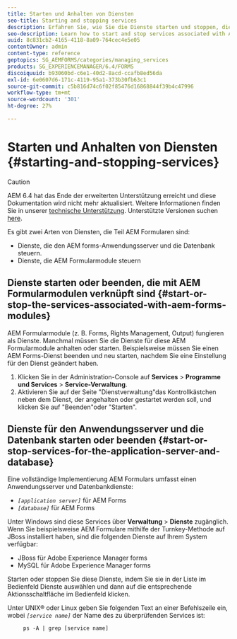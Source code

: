 ```yaml
---
title: Starten und Anhalten von Diensten
seo-title: Starting and stopping services
description: Erfahren Sie, wie Sie die Dienste starten und stoppen, die mit AEM Forms-Modulen und dem Anwendungsserver und der Datenbank verknüpft sind.
seo-description: Learn how to start and stop services associated with AEM Forms modules and the application server and database.
uuid: 8c831cb2-4165-4118-8a09-764cec4e5e05
contentOwner: admin
content-type: reference
geptopics: SG_AEMFORMS/categories/managing_services
products: SG_EXPERIENCEMANAGER/6.4/FORMS
discoiquuid: b93060bd-c6e1-40d2-8acd-ccafb8ed56da
exl-id: 6e0607d6-171c-4119-95a1-373b30fb63c1
source-git-commit: c5b816d74c6f02f85476d16868844f39b4c47996
workflow-type: tm+mt
source-wordcount: '301'
ht-degree: 27%

---
```


# Starten und Anhalten von Diensten {#starting-and-stopping-services}

>[!CAUTION]
>
>AEM 6.4 hat das Ende der erweiterten Unterstützung erreicht und diese Dokumentation wird nicht mehr aktualisiert. Weitere Informationen finden Sie in unserer [technische Unterstützung](https://helpx.adobe.com/de/support/programs/eol-matrix.html). Unterstützte Versionen suchen [here](https://experienceleague.adobe.com/docs/?lang=de).

Es gibt zwei Arten von Diensten, die Teil AEM Formularen sind:

* Dienste, die den AEM forms-Anwendungsserver und die Datenbank steuern.
* Dienste, die AEM Formularmodule steuern

## Dienste starten oder beenden, die mit AEM Formularmodulen verknüpft sind {#start-or-stop-the-services-associated-with-aem-forms-modules}

AEM Formularmodule (z. B. Forms, Rights Management, Output) fungieren als Dienste. Manchmal müssen Sie die Dienste für diese AEM Formularmodule anhalten oder starten. Beispielsweise müssen Sie einen AEM Forms-Dienst beenden und neu starten, nachdem Sie eine Einstellung für den Dienst geändert haben.

1. Klicken Sie in der Administration-Console auf **Services** > **Programme und Services** > **Service-Verwaltung**.
1. Aktivieren Sie auf der Seite &quot;Dienstverwaltung&quot;das Kontrollkästchen neben dem Dienst, der angehalten oder gestartet werden soll, und klicken Sie auf &quot;Beenden&quot;oder &quot;Starten&quot;.

## Dienste für den Anwendungsserver und die Datenbank starten oder beenden {#start-or-stop-services-for-the-application-server-and-database}

Eine vollständige Implementierung AEM Formulars umfasst einen Anwendungsserver und Datenbankdienste:

* *`[application server]`* für AEM Forms
* *`[database]`* für AEM Forms

Unter Windows sind diese Services über **Verwaltung** > **Dienste** zugänglich. Wenn Sie beispielsweise AEM Formulare mithilfe der Turnkey-Methode auf JBoss installiert haben, sind die folgenden Dienste auf Ihrem System verfügbar:

* JBoss für Adobe Experience Manager forms
* MySQL für Adobe Experience Manager forms

Starten oder stoppen Sie diese Dienste, indem Sie sie in der Liste im Bedienfeld Dienste auswählen und dann auf die entsprechende Aktionsschaltfläche im Bedienfeld klicken.

Unter UNIX® oder Linux geben Sie folgenden Text an einer Befehlszeile ein, wobei *`[service name]`* der Name des zu überprüfenden Services ist:

```as3
     ps -A | grep [service name]
```
